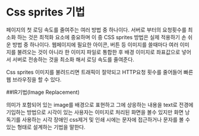 # Css sprites 기법

페이지의 첫 로딩 속도를 줄여주는 여러 방법 중 하나이다. 서버로 부터의  요청횟수를 최소화 하는 것은 최적화 요소에 중요하며
이 중 CSS sprites 방법은 실제 적용하기 손 쉬운 방법 중 하나이다.
웹페이지에 필요한 아이콘, 버튼 등 이미지를 쓸때마다 여러 이미지를 불려오는 것이 아니라 한 이미지 파일로 통합한 후 배경 이미지로 
좌표값으로 넣어서 서버로 전송하는 것을 최소화 해서 로딩 속도를 줄여준다.

Css sprites 이미지를 불려드리면 트래픽이 절약되고 HTTP요청 횟수를 줄어들어 빠른 웹 브라우징을 할 수 있다.

##IR기법(Image Replacement)

의미가 포함되어 있는 image를 배경으로 표현하고 그에 상응하는 내용을 text로 전경에 기입하는 방법으로 
시각이 있는 사용자는 이미지로 처리된 화면을 볼수 있지만 화면 낭독기를 사용하는 시각 장애인 css제거 및 인쇄 시에는 문자에 접근하거나 문자를
볼 수 있는 형태로 설계하는 기법을 말한다.